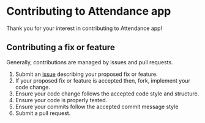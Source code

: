 # Contributing to Attendance app

Thank you for your interest in contributing to Attendance app!

## Contributing a fix or feature
Generally, contributions are managed by issues and pull requests.

1. Submit an [issue](https://github.com/sanjaysans/Attendance-app/issues) describing your proposed fix or feature.
2. If your proposed fix or feature is accepted then, fork, implement your code change.
3. Ensure your code change follows the accepted code style and structure.
4. Ensure your code is properly tested.
5. Ensure your commits follow the accepted commit message style
6. Submit a pull request.